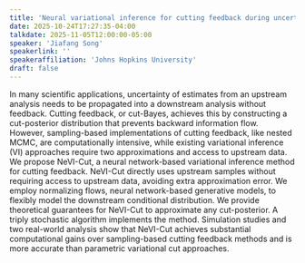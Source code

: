 ```yaml
---
title: 'Neural variational inference for cutting feedback during uncertainty propagation'
date: 2025-10-24T17:27:35-04:00
talkdate: 2025-11-05T12:00:00-05:00
speaker: 'Jiafang Song'
speakerlink: ''
speakeraffiliation: 'Johns Hopkins University'
draft: false
---
```


In many scientific applications, uncertainty of estimates from an upstream analysis needs to be propagated into a downstream analysis without feedback. Cutting feedback, or cut-Bayes, achieves this by constructing a cut-posterior distribution that prevents backward information flow. However, sampling-based implementations of cutting feedback, like nested MCMC, are computationally intensive, while existing variational inference (VI) approaches require two approximations and access to upstream data. We propose NeVI-Cut, a neural network-based variational inference method for cutting feedback. NeVI-Cut directly uses upstream samples without requiring access to upstream data, avoiding extra approximation error. We employ normalizing flows, neural network-based generative models, to flexibly model the downstream conditional distribution. We provide theoretical guarantees for NeVI-Cut to approximate any cut-posterior. A triply stochastic algorithm implements the method. Simulation studies and two real-world analysis show that NeVI-Cut achieves substantial computational gains over sampling-based cutting feedback methods and is more accurate than parametric variational cut approaches.